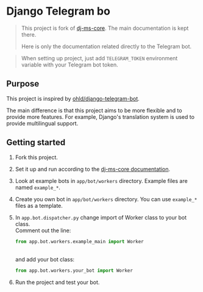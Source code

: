 # Django Telegram bo


> This project is fork of [dj-ms-core](https://github.com/dj-ms/dj-ms-core).
> The main documentation is kept there.
> 
> Here is only the documentation related directly to the Telegram bot.


> When setting up project, just add `TELEGRAM_TOKEN` environment variable with your Telegram bot token.


## Purpose

This project is inspired by [ohld/django-telegram-bot](https://github.com/ohld/django-telegram-bot).

The main difference is that this project aims to be more flexible and to provide more features.
For example, Django's translation system is used to provide multilingual support.


## Getting started

1. Fork this project.
2. Set it up and run according to the [dj-ms-core documentation](https://github.com/dj-ms/dj-ms-core/blob/master/README.md).
3. Look at example bots in `app/bot/workers` directory. Example files are named `example_*`.
4. Create you own bot in `app/bot/workers` directory. You can use `example_*` files as a template.
5. In `app.bot.dispatcher.py` change import of Worker class to your bot class.
    <br>
    Comment out the line:

    ```python
    from app.bot.workers.example_main import Worker
    ```
    <br>
    and add your bot class:
    
    ```python
    from app.bot.workers.your_bot import Worker
    ```
6. Run the project and test your bot.